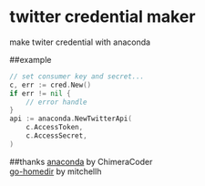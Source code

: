 # twitter credential maker
make twiter credential with anaconda

##example
```go
// set consumer key and secret...
c, err := cred.New()
if err != nil {
    // error handle
}
api := anaconda.NewTwitterApi(
    c.AccessToken,
    c.AccessSecret,
)
```


##thanks
[anaconda](https://github.com/ChimeraCoder/anaconda) by ChimeraCoder  
[go-homedir](https://github.com/mitchellh/go-homedir) by mitchellh
